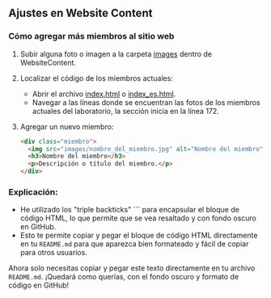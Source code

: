 ## Ajustes en Website Content

### Cómo agregar más miembros al sitio web

1. Subir alguna foto o imagen a la carpeta [images](https://github.com/LaboratorioSaludVisual/LabSaludVisual/tree/main/WebsiteContent/images) dentro de WebsiteContent.
2. Localizar el código de los miembros actuales:
   * Abrir el archivo [index.html](https://github.com/LaboratorioSaludVisual/LabSaludVisual/blob/main/index.html) o [index_es.html](https://github.com/LaboratorioSaludVisual/LabSaludVisual/blob/main/index_es.html).
   * Navegar a las líneas donde se encuentran las fotos de los miembros actuales del laboratorio, la sección inicia en la línea 172.
3. Agregar un nuevo miembro:

   ```html
   <div class="miembro">
     <img src="images/nombre_del_miembro.jpg" alt="Nombre del miembro">
     <h3>Nombre del miembro</h3>
     <p>Descripción o título del miembro.</p>
   </div>

### Explicación:

- He utilizado los "triple backticks" \``` para encapsular el bloque de código HTML, lo que permite que se vea resaltado y con fondo oscuro en GitHub.
- Esto te permite copiar y pegar el bloque de código HTML directamente en tu `README.md` para que aparezca bien formateado y fácil de copiar para otros usuarios.

Ahora solo necesitas copiar y pegar este texto directamente en tu archivo `README.md`. ¡Quedará como querías, con el fondo oscuro y formato de código en GitHub!

